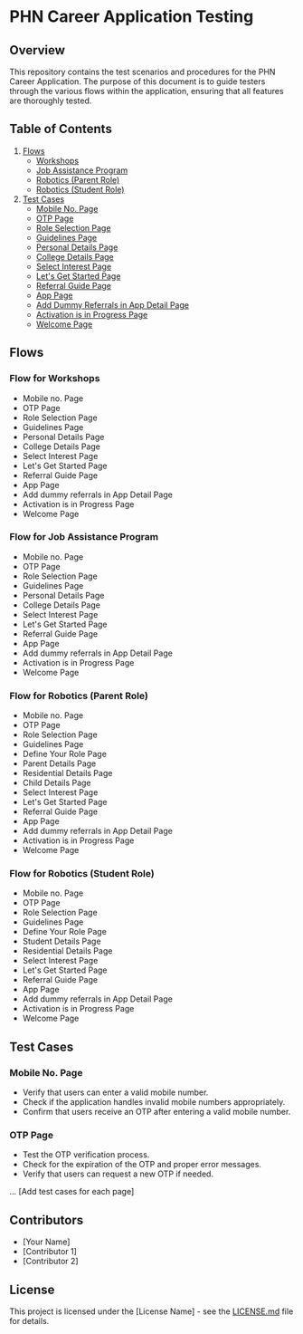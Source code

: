 # PHN Career Application Testing

## Overview

This repository contains the test scenarios and procedures for the PHN Career Application. The purpose of this document is to guide testers through the various flows within the application, ensuring that all features are thoroughly tested.

## Table of Contents

1. [Flows](#flows)
    - [Workshops](#flow-for-workshops)
    - [Job Assistance Program](#flow-for-job-assistance-program)
    - [Robotics (Parent Role)](#flow-for-robotics-for-parent-role)
    - [Robotics (Student Role)](#flow-for-robotics-for-student-role)
2. [Test Cases](#test-cases)
    - [Mobile No. Page](#mobile-no-page)
    - [OTP Page](#otp-page)
    - [Role Selection Page](#role-selection-page)
    - [Guidelines Page](#guidelines-page)
    - [Personal Details Page](#personal-details-page)
    - [College Details Page](#college-details-page)
    - [Select Interest Page](#select-interest-page)
    - [Let's Get Started Page](#lets-get-started-page)
    - [Referral Guide Page](#referral-guide-page)
    - [App Page](#app-page)
    - [Add Dummy Referrals in App Detail Page](#add-dummy-referrals-in-app-detail-page)
    - [Activation is in Progress Page](#activation-is-in-progress-page)
    - [Welcome Page](#welcome-page)

## Flows

### Flow for Workshops
- Mobile no. Page
- OTP Page
- Role Selection Page
- Guidelines Page
- Personal Details Page
- College Details Page
- Select Interest Page
- Let's Get Started Page
- Referral Guide Page
- App Page
- Add dummy referrals in App Detail Page
- Activation is in Progress Page
- Welcome Page

### Flow for Job Assistance Program
- Mobile no. Page
- OTP Page
- Role Selection Page
- Guidelines Page
- Personal Details Page
- College Details Page
- Select Interest Page
- Let's Get Started Page
- Referral Guide Page
- App Page
- Add dummy referrals in App Detail Page
- Activation is in Progress Page
- Welcome Page

### Flow for Robotics (Parent Role)
- Mobile no. Page
- OTP Page
- Role Selection Page
- Guidelines Page
- Define Your Role Page
- Parent Details Page
- Residential Details Page
- Child Details Page
- Select Interest Page
- Let's Get Started Page
- Referral Guide Page
- App Page
- Add dummy referrals in App Detail Page
- Activation is in Progress Page
- Welcome Page

### Flow for Robotics (Student Role)
- Mobile no. Page
- OTP Page
- Role Selection Page
- Guidelines Page
- Define Your Role Page
- Student Details Page
- Residential Details Page
- Select Interest Page
- Let's Get Started Page
- Referral Guide Page
- App Page
- Add dummy referrals in App Detail Page
- Activation is in Progress Page
- Welcome Page

## Test Cases

### Mobile No. Page
- Verify that users can enter a valid mobile number.
- Check if the application handles invalid mobile numbers appropriately.
- Confirm that users receive an OTP after entering a valid mobile number.

### OTP Page
- Test the OTP verification process.
- Check for the expiration of the OTP and proper error messages.
- Verify that users can request a new OTP if needed.

... [Add test cases for each page]

## Contributors

- [Your Name]
- [Contributor 1]
- [Contributor 2]

## License

This project is licensed under the [License Name] - see the [LICENSE.md](LICENSE.md) file for details.
